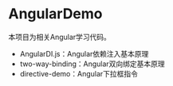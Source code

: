 ﻿# AngularDemo
本项目为相关Angular学习代码。

 - AngularDI.js：Angular依赖注入基本原理
 - two-way-binding：Angular双向绑定基本原理
 - directive-demo：Angular下拉框指令

